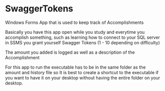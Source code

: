 # SwaggerTokens
Windows Forms App that is used to keep track of Accomplishments


Basically you have this app open while you study and everytime you accomplish something, such as learning how to connect to your SQL server in SSMS you grant yourself 
Swagger Tokens (1 - 10 depending on difficulty)

The amount you added is logged as well as a description of the Accomplishment

For this app to run the executable has to be in the same folder as the amount and history file so It is best to create a shortcut to the executable if you want to have it on your desktop without having the entire folder on your desktop.
